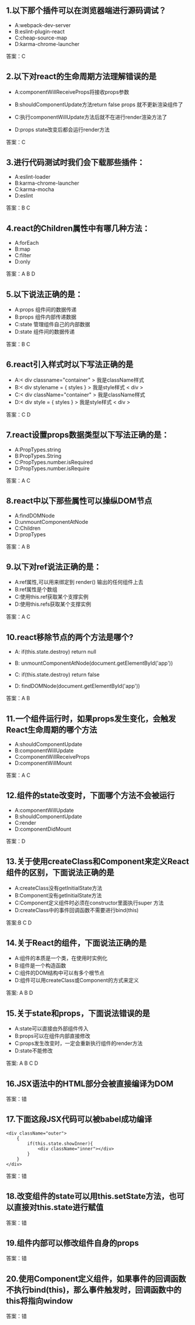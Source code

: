 ## 1.以下那个插件可以在浏览器端进行源码调试？

- A:webpack-dev-server
- B:eslint-plugin-react
- C:cheap-source-map
- D:karma-chrome-launcher

答案：C

## 2.以下对react的生命周期方法理解错误的是

- A:componentWillReceiveProps将接收props参数

- B:shouldComponentUpdate方法return false props 就不更新渲染组件了

- C:执行componentWillUpdate方法后就不在进行render渲染方法了

- D:props state改变后都会运行render方法

答案：C

## 3.进行代码测试时我们会下载那些插件：

- A:eslint-loader
- B:karma-chrome-launcher
- C:karma-mocha
- D:eslint

答案：B C


## 4.react的Children属性中有哪几种方法：

- A:forEach
- B:map
- C:filter
- D:only

答案：A B D

## 5.以下说法正确的是：

- A:props 组件间的数据传递
- B:props 组件内部传递数据
- C:state 管理组件自己的内部数据
- D:state 组件间的数据传递

答案：B C

## 6.react引入样式时以下写法正确的是

- A:< div classname="container" > 我是className样式 </div>
- B:< div stylename = { styles } > 我是style样式 < div >
- C:< div className="container" > 我是className样式 </div>
- D:< div style = { styles } > 我是style样式 < div >

答案：C D

## 7.react设置props数据类型以下写法正确的是：


- A:PropTypes.string
- B:PropTypes.String
- C:PropTypes.number.isRequired
- D:PropTypes.number.isRequire

答案：A C

## 8.react中以下那些属性可以操纵DOM节点

- A:findDOMNode
- D:unmountComponentAtNode
- C:Children
- D:propTypes

答案：A B

## 9.以下对ref说法正确的是：
- A:ref属性,可以用来绑定到 render() 输出的任何组件上去
- B:ref属性是个数组
- C:使用this.ref获取某个支撑实例
- D:使用this.refs获取某个支撑实例

答案：A C

## 10.react移除节点的两个方法是哪个?

- A: if(this.state.destroy) return null

- B: unmountComponentAtNode(document.getElementById('app'))

- C: if(this.state.destroy) return false 

- D: findDOMNode(document.getElementById('app')) 

答案：A B

## 11.一个组件运行时，如果props发生变化，会触发React生命周期的哪个方法

- A:shouldComponentUpdate
- B:componentWillUpdate
- C:componentWillReceiveProps
- D:componentWillMount

答案：A C

## 12.组件的state改变时，下面哪个方法不会被运行

- A:componentWillUpdate
- B:shouldComponentUpdate
- C:render
- D:componentDidMount

答案：D

## 13.关于使用createClass和Component来定义React组件的区别，下面说法正确的是

- A:createClass没有getInitialState方法
- B:Component没有getInitialState方法
- C:Component定义组件时必须在constructor里面执行super
方法
- D:createClass中的事件回调函数不需要进行bind(this)

答案:B C D

## 14.关于React的组件，下面说法正确的是

- A:组件的本质是一个类，在使用时实例化
- B:组件是一个构造函数
- C:组件的DOM结构中可以有多个根节点
- D:组件可以用createClass或Component的方式来定义

答案: A B D

## 15.关于state和props，下面说法错误的是

- A:state可以直接由外部组件传入
- B:props可以在组件内部直接修改
- C:props发生改变时，一定会重新执行组件的render方法
- D:state不能修改

答案: A B C D

## 16.JSX语法中的HTML部分会被直接编译为DOM

答案：错

## 17.下面这段JSX代码可以被babel成功编译

```
<div className="outer">
    {
        if(this.state.showInner){
            <div className="inner"></div>
        }
    }
</div>
```

答案：错

## 18.改变组件的state可以用this.setState方法，也可以直接对this.state进行赋值

答案：错

## 19.组件内部可以修改组件自身的props

答案：错

## 20.使用Component定义组件，如果事件的回调函数不执行bind(this)，那么事件触发时，回调函数中的this将指向window

答案：错
